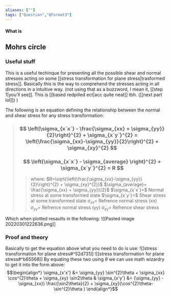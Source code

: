 ```yaml
---
aliases: [""]
tags: ["Question","QFormat3"]
---
```


#### What is
## Mohrs circle
### Useful stuff
This is a useful techinque for presenting all the possible shear and normal stresses acting on some [[stress transformation for plane stress|trasformed stress]]. Basically this is the way to comprehend the stresses acting in all directions in a intuitive way. (not using that as a buzzword, I mean it, [[step 1|you'll see]]. This is [[based redpilled ect|acc quite neat]] tbh. ([[next part lol]]) )

The following is an equation defining the relationship between the normal and shear stress for any stress transformation:

> ### $$ \left(\sigma_{x`x`} - \frac{\sigma_{xx} + \sigma_{yy}}{2}\right)^{2} + \sigma_{x`y`}^{2} = \left(\frac{\sigma_{xx}-\sigma_{yy}}{2}\right)^{2} + \sigma_{xy}^{2} $$ 
> ### $$ \left(\sigma_{x`x`} - \sigma_{average} \right)^{2} + \sigma_{x`y`}^{2} = R $$ 
>> where:
>> $R=\sqrt{\left(\frac{\sigma_{xx}-\sigma_{yy}}{2}\right)^{2} + \sigma_{xy}^{2}}$ 
>> $\sigma_{average}= \frac{\sigma_{xx} + \sigma_{yy}}{2}$
>> $\sigma_{x`x`}=$ Normal stress at some transformed state
>> $\sigma_{x`y`}=$ Shear stress at some transformed state
>> $\sigma_{xx}=$ Refrence normal stress (xx)
>> $\sigma_{yy}=$ Refrence normal stress (yy)
>> $\sigma_{xy}=$ Refrence shear stress

Which when plotted resaults in the following:
![[Pasted image 20220301222636.png]]

### Proof and theory
Basically to get the equation above what you need to do is use:
![[stress transformation for plane stress#^52d731]]
![[stress transformation for plane stress#^b65568]]
By equating these two using $\theta$ we can use math wizardry to get it into the form above:
$$\begin{align*}
\sigma_{x'x'} &= \sigma_{yy} \sin^{2}\theta + \sigma_{xx} \cos^{2}\theta + \sigma_{xy} \sin2\theta & \sigma_{x'y'} &= (\sigma_{yy} -\sigma_{xx}) \frac{\sin2\theta}{2}  + \sigma_{xy}(\cos^{2}\theta- \sin^{2}\theta )
\end{align*}$$